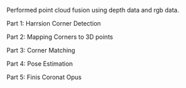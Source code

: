 Performed point cloud fusion using depth data and rgb data.

Part 1: Harrsion Corner Detection

Part 2: Mapping Corners to 3D points

Part 3: Corner Matching

Part 4: Pose Estimation 

Part 5: Finis Coronat Opus
